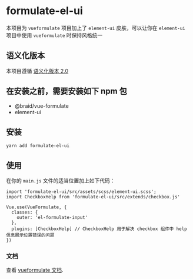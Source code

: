# formulate-el-ui

本项目为 `vueformulate` 项目加上了 `element-ui` 皮肤，可以让你在 `element-ui` 项目中使用 `vueformulate` 时保持风格统一

## 语义化版本

本项目遵循 [语义化版本 2.0](https://semver.org/lang/zh-CN/) 

## 在安装之前，需要安装如下 npm 包

- @braid/vue-formulate
- element-ui

## 安装

```
yarn add formulate-el-ui
```

## 使用

在你的 `main.js` 文件的适当位置加上如下代码：
```
import 'formulate-el-ui/src/assets/scss/element-ui.scss';
import CheckboxHelp from 'formulate-el-ui/src/extends/checkbox.js'

Vue.use(VueFormulate, {
  classes: {
    outer: 'el-formulate-input'
  },
  plugins: [CheckboxHelp] // CheckboxHelp 用于解决 checkbox 组件中 help 信息展示位置错误的问题
})
```

### 文档

查看 [vueformulate 文档](https://vueformulatecom-braid.vercel.app/).
